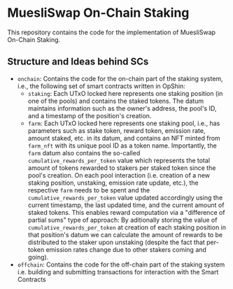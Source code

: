 # MuesliSwap On-Chain Staking

This repository contains the code for the implementation of MuesliSwap On-Chain Staking.

## Structure and Ideas behind SCs

- `onchain`: Contains the code for the on-chain part of the staking system, i.e., the following set of smart contracts written in OpShin:
    - `staking`: Each UTxO locked here represents one staking position (in one of the pools) and contains the staked tokens. The datum maintains information such as the owner's address, the pool's ID, and a timestamp of the position's creation.
    - `farm`: Each UTxO locked here represents one staking pool, i.e., has parameters such as stake token, reward token, emission rate, amount staked, etc. in its datum, and contains an NFT minted from `farm_nft` with its unique pool ID as a token name. Importantly, the `farm` datum also contains the so-called `cumulative_rewards_per_token` value which represents the total amount of tokens rewarded to stakers per staked token since the pool's creation. On each pool interaction (i.e. creation of a new staking position, unstaking, emission rate update, etc.), the respective `farm` needs to be spent and the `cumulative_rewards_per_token` value updated accordingly using the current timestamp, the last updated time, and the current amount of staked tokens. This enables reward computation via a "difference of partial sums" type of approach: By aditionally storing the value of `cumulative_rewards_per_token` at creation of each staking position in that position's datum we can calculate the amount of rewards to be distributed to the staker upon unstaking (despite the fact that per-token emission rates change due to other stakers coming and going).
- `offchain`: Contains the code for the off-chain part of the staking system i.e. building and submitting transactions for interaction with the Smart Contracts
